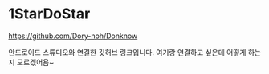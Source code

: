 # 1StarDoStar

https://github.com/Dory-noh/Donknow

안드로이드 스튜디오와 연결한 깃허브 링크입니다.
여기랑 연결하고 싶은데 어떻게 하는지 모르겠어욤~
